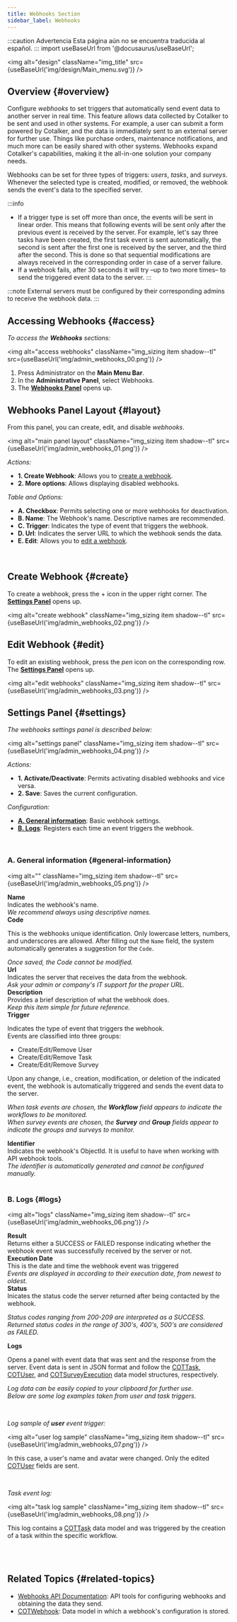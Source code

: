 ```yaml
---
title: Webhooks Section
sidebar_label: Webhooks
---
```


:::caution Advertencia
Esta página aún no se encuentra traducida al español.
:::
import useBaseUrl from '@docusaurus/useBaseUrl';

<img alt="design" className="img_title" src={useBaseUrl('img/design/Main_menu.svg')} />


## Overview {#overview}

Configure _webhooks_ to set triggers that automatically send event data to another server in real time. This feature allows data collected by Cotalker to be sent and used in other systems. For example, a user can submit a form powered by Cotalker, and the data is immediately sent to an external server for further use. Things like purchase orders, maintenance notifications, and much more can be easily shared with other systems. Webhooks expand Cotalker's capabilities, making it the all-in-one solution your company needs.

Webhooks can be set for three types of triggers: _users_, _tasks_, and _surveys_. Whenever the selected type is created, modified, or removed, the webhook sends the event's data to the specified server.

:::info
- If a trigger type is set off more than once, the events will be sent in linear order. This means that following events will be sent only after the previous event is received by the server. For example, let's say three tasks have been created, the first task event is sent automatically, the second is sent after the first one is received by the server, and the third after the second. This is done so that sequential modifications are always received in the corresponding order in case of a server failure.
- If a webhook fails, after 30 seconds it will try –up to two more times– to send the triggered event data to the server.
:::

:::note
External servers must be configured by their corresponding admins to receive the webhook data.
:::

## Accessing Webhooks {#access}

_To access the **Webhooks** sections:_

<img alt="access webhooks" className="img_sizing item shadow--tl" src={useBaseUrl('img/admin_webhooks_00.png')} />
<br/>

<div className="margin-left--lg">

1. Press <span className="badge badge--primary">Administrator</span> on the **Main Menu Bar**.
2. In the **Administrative Panel**, select <span className="badge badge--primary">Webhooks</span>.
3. The [**Webhooks Panel**](#layout) opens up.

</div>

<div className="alert alert--secondary">

## Webhooks Panel Layout {#layout}

From this panel, you can create, edit, and disable _webhooks_.

<img alt="main panel layout" className="img_sizing item shadow--tl" src={useBaseUrl('img/admin_webhooks_01.png')} />
<br/>

<div className="margin-left--lg">

_Actions:_
- **1. Create Webhook**: Allows you to [create a webhook](#create).
- **2. More options**: Allows displaying disabled webhooks.

_Table and Options:_
- **A. Checkbox**: Permits selecting one or more webhooks for deactivation.
- **B. Name**: The Webhook's name. Descriptive names are recommended.
- **C. Trigger**: Indicates the type of event that triggers the webhook.
- **D. Url**: Indicates the server URL to which the webhook sends the data.
- **E. Edit**: Allows you to [edit a webhook](#edit).

</div>

</div>
<br/>


## Create Webhook {#create}
To create a webhook, press the <span className="badge badge--primary">+</span> icon in the upper right corner. The [**Settings Panel**](#settings) opens up.

<img alt="create webhook" className="img_sizing item shadow--tl" src={useBaseUrl('img/admin_webhooks_02.png')} />
<br/>


## Edit Webhook {#edit}
To edit an existing webhook, press the _pen_ icon on the corresponding row. The [**Settings Panel**](#settings) opens up.

<img alt="edit webhooks" className="img_sizing item shadow--tl" src={useBaseUrl('img/admin_webhooks_03.png')} />
<br/>

<div className="alert alert--secondary">

## Settings Panel {#settings}

_The webhooks settings panel is described below:_

<img alt="settings panel" className="img_sizing item shadow--tl" src={useBaseUrl('img/admin_webhooks_04.png')} />
<br/>

<div className="margin-left--lg">

_Actions:_
- **1. Activate/Deactivate**: Permits activating disabled webhooks and vice versa.
- **2. Save**: Saves the current configuration.

_Configuration:_
- [**A. General information**](#general-information): Basic webhook settings.
- [**B. Logs**](#logs): Registers each time an event triggers the webhook.

</div>

</div>
<br/>

<div className="alert alert--secondary">

### A. General information {#general-information}

<img alt="" className="img_sizing item shadow--tl" src={useBaseUrl('img/admin_webhooks_05.png')} />
<br/>

<div className="container box">
<div className="row table-row-1">
<div className="col col--3"><b>Name</b></div>
<div className="col col--5">Indicates the webhook's name.</div>
<div className="col col--4"><em>We recommend always using descriptive names.</em></div>
</div>
<div className="row table-row-2">
<div className="col col--3"><b>Code</b></div>
<div className="col col--5">

This is the webhooks unique identification. Only lowercase letters, numbers, and underscores are allowed. After filling out the `Name` field, the system automatically generates a suggestion for the `Code`.

</div>
<div className="col col--4"><em>Once saved, the Code cannot be modified.</em></div>
</div>
<div className="row table-row-1">
<div className="col col--3"><b>Url</b></div>
<div className="col col--5">Indicates the server that receives the data from the webhook.</div>
<div className="col col--4"><em>Ask your admin or company's IT support for the proper URL.</em></div>
</div>
<div className="row table-row-2">
<div className="col col--3"><b>Description</b></div>
<div className="col col--5">Provides a brief description of what the webhook does.</div>
<div className="col col--4"><em>Keep this item simple for future reference.</em></div>
</div>
<div className="row table-row-1">
<div className="col col--3"><b>Trigger</b></div>
<div className="col col--5">

Indicates the type of event that triggers the webhook.  
Events are classified into three groups: 
- Create/Edit/Remove User
- Create/Edit/Remove Task
- Create/Edit/Remove Survey  

Upon any change, i.e., creation, modification, or deletion of the indicated event, the webhook is automatically triggered and sends the event data to the server.

</div>
<div className="col col--4"><em>

When _task_ events are chosen, the **Workflow** field appears to indicate the workflows to be monitored.  
When _survey_ events are chosen, the **Survey** and **Group** fields appear to indicate the groups and surveys to monitor.

</em></div>
</div>
<div className="row table-row-2">
<div className="col col--3"><b>Identifier</b></div>
<div className="col col--5">Indicates the webhook's ObjectId. It is useful to have when working with API webhook tools.</div>
<div className="col col--4"><em>The identifier is automatically generated and cannot be configured manually.</em></div>
</div>
</div>

</div>
<br/>

<div className="alert alert--secondary">

### B. Logs {#logs}

<img alt="logs" className="img_sizing item shadow--tl" src={useBaseUrl('img/admin_webhooks_06.png')} />
<br/>

<div className="container box">
<div className="row table-row-1">
<div className="col col--3"><b>Result</b></div>
<div className="col col--5">Returns either a SUCCESS or FAILED response indicating whether the webhook event was successfully received by the server or not.</div>
<div className="col col--4"><em></em></div>
</div>
<div className="row table-row-2">
<div className="col col--3"><b>Execution Date</b></div>
<div className="col col--5">This is the date and time the webhook event was triggered</div>
<div className="col col--4"><em>Events are displayed in according to their execution date, from newest to oldest.</em></div>
</div>
<div className="row table-row-1">
<div className="col col--3"><b>Status</b></div>
<div className="col col--5">Inicates the status code the server returned after being contacted by the webhook.</div>
<div className="col col--4"><em>

Status codes ranging from 200-209 are interpreted as a SUCCESS.  
Returned status codes in the range of 300's, 400's, 500's are considered as FAILED.

</em></div>
</div>
<div className="row table-row-2">
<div className="col col--3"><b>Logs</b></div>
<div className="col col--5">

Opens a panel with event data that was sent and the response from the server. Event data is sent in JSON format and follow the [COTTask](/docs/documentation/models/tasks/model_tasks), [COTUser](/docs/documentation/models/users/model_users), and [COTSurveyExecution](/docs/documentation/models/webhooks/survey_execution) data model structures, respectively.

</div>
<div className="col col--4"><em>

Log data can be easily copied to your clipboard for further use.  
Below are some log examples taken from _user_ and _task_ triggers.

</em></div>
</div>
<br/>

_Log sample of **user** event trigger:_

<img alt="user log sample" className="img_sizing item shadow--tl" src={useBaseUrl('img/admin_webhooks_07.png')} />
<br/>

<div className="margin-left--lg">

In this case, a user's name and avatar were changed. Only the edited [COTUser](/docs/documentation/models/users/model_users) fields are sent.

</div>
<br/>

_Task event log:_

<img alt="task log sample" className="img_sizing item shadow--tl" src={useBaseUrl('img/admin_webhooks_08.png')} />
<br/>

<div className="margin-left--lg">

This log contains a [COTTask](/docs/documentation/models/tasks/model_tasks) data model and was triggered by the creation of a task within the specific workflow.

</div>
<br/>

</div>

</div>
<br/>


## Related Topics {#related-topics}
- [Webhooks API Documentation](/docs/documentation/api/automations/webhooks): API tools for configuring webhooks and obtaining the data they send.
- [COTWebhook](/docs/documentation/models/webhooks/webhook): Data model in which a webhook's configuration is stored.
